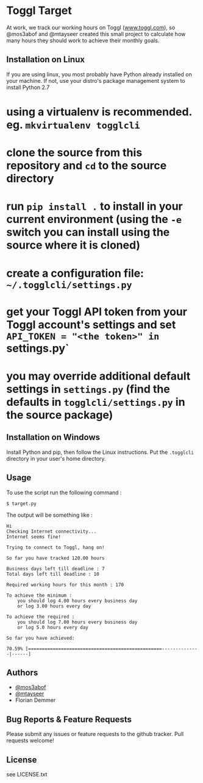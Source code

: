 Toggl Target
============

At work, we track our working hours on Toggl (www.toggl.com), so @mos3abof and
@mtayseer created this small project to calculate how many hours they should
work to achieve their monthly goals.

Installation on Linux
---------------------

If you are using linux, you most probably have Python already installed on
your machine. If not, use your distro's package management system to install
Python 2.7

# using a virtualenv is recommended. eg. `mkvirtualenv togglcli`
# clone the source from this repository and `cd` to the source directory
# run `pip install .` to install in your current environment (using the `-e` switch you can install using the source where it is cloned)
# create a configuration file: `~/.togglcli/settings.py`
# get your Toggl API token from your Toggl account's settings and set `API_TOKEN = "<the token>" in `settings.py`
# you may override additional default settings in `settings.py` (find the defaults in `togglcli/settings.py` in the source package)

Installation on Windows
-----------------------

Install Python and pip, then follow the Linux instructions. Put the `.togglcli` directory in your user's home directory.

Usage
-----

To use the script run the following command :

```
$ target.py
```

The output will be something like :

```
Hi
Checking Internet connectivity...
Internet seems fine!

Trying to connect to Toggl, hang on!

So far you have tracked 120.00 hours

Business days left till deadline : 7
Total days left till deadline : 10

Required working hours for this month : 170

To achieve the minimum :
    you should log 4.00 hours every business day
    or log 3.00 hours every day

To achieve the required :
    you should log 7.00 hours every business day
    or log 5.0 hours every day

So far you have achieved:

70.59% [=================================================--------------|------]
```

Authors
-------------

* [@mos3abof](http://www.mos3abof.com)
* [@mtayseer](http://www.mtayseer.net)
* Florian Demmer


Bug Reports & Feature Requests
------------------------------

Please submit any issues or feature requests to the github tracker.
Pull requests welcome!


License
-------

see LICENSE.txt

